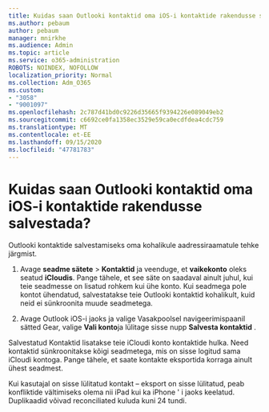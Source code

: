 ```yaml
---
title: Kuidas saan Outlooki kontaktid oma iOS-i kontaktide rakendusse salvestada?
ms.author: pebaum
author: pebaum
manager: mnirkhe
ms.audience: Admin
ms.topic: article
ms.service: o365-administration
ROBOTS: NOINDEX, NOFOLLOW
localization_priority: Normal
ms.collection: Adm_O365
ms.custom:
- "3058"
- "9001097"
ms.openlocfilehash: 2c787d41bd0c9226d35665f9394226e089049eb2
ms.sourcegitcommit: c6692ce0fa1358ec3529e59ca0ecdfdea4cdc759
ms.translationtype: MT
ms.contentlocale: et-EE
ms.lasthandoff: 09/15/2020
ms.locfileid: "47781783"
---
```

# <a name="how-do-i-save-my-outlook-contacts-to-my-ios-contacts-app"></a>Kuidas saan Outlooki kontaktid oma iOS-i kontaktide rakendusse salvestada?

Outlooki kontaktide salvestamiseks oma kohalikule aadressiraamatule tehke järgmist.
 
1. Avage **seadme sätete**  >  **Kontaktid** ja veenduge, et **vaikekonto** oleks seatud **iCloudis**. Pange tähele, et see säte on saadaval ainult juhul, kui teie seadmesse on lisatud rohkem kui ühe konto. Kui seadmega pole kontot ühendatud, salvestatakse teie Outlooki kontaktid kohalikult, kuid neid ei sünkroonita muude seadmetega.
 
2. Avage Outlook iOS-i jaoks ja valige Vasakpoolsel navigeerimispaanil sätted Gear, valige **Vali konto**ja lülitage sisse nupp **Salvesta kontaktid** .
 
Salvestatud Kontaktid lisatakse teie iCloudi konto kontaktide hulka. Need kontaktid sünkroonitakse kõigi seadmetega, mis on sisse logitud sama iCloudi kontoga. Pange tähele, et saate kontakte eksportida korraga ainult ühest seadmest.
 
Kui kasutajal on sisse lülitatud kontakt – eksport on sisse lülitatud, peab konfliktide vältimiseks olema nii iPad kui ka iPhone ' i jaoks keelatud. Duplikaadid võivad reconciliated kuluda kuni 24 tundi.